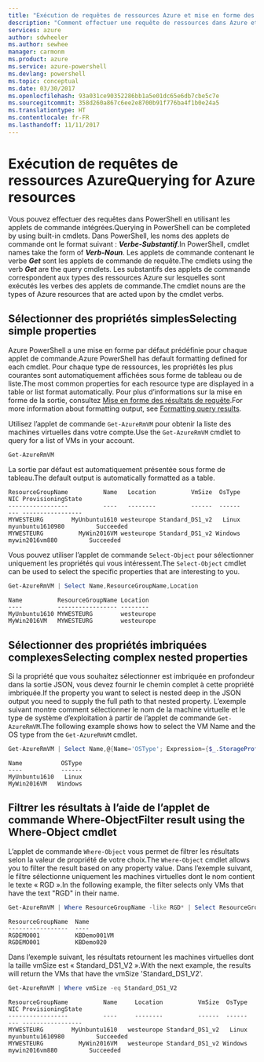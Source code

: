 ```yaml
---
title: "Exécution de requêtes de ressources Azure et mise en forme des résultats | Microsoft Docs"
description: "Comment effectuer une requête de ressources dans Azure et mettre en forme les résultats."
services: azure
author: sdwheeler
ms.author: sewhee
manager: carmonm
ms.product: azure
ms.service: azure-powershell
ms.devlang: powershell
ms.topic: conceptual
ms.date: 03/30/2017
ms.openlocfilehash: 93a031ce90352286bb1a5e01dc65e6db7cbe5c7e
ms.sourcegitcommit: 358d260a867c6ee2e8700b91f776ba4f1b0e24a5
ms.translationtype: HT
ms.contentlocale: fr-FR
ms.lasthandoff: 11/11/2017
---
```

# <a name="querying-for-azure-resources"></a><span data-ttu-id="5e274-103">Exécution de requêtes de ressources Azure</span><span class="sxs-lookup"><span data-stu-id="5e274-103">Querying for Azure resources</span></span>

<span data-ttu-id="5e274-104">Vous pouvez effectuer des requêtes dans PowerShell en utilisant les applets de commande intégrées.</span><span class="sxs-lookup"><span data-stu-id="5e274-104">Querying in PowerShell can be completed by using built-in cmdlets.</span></span> <span data-ttu-id="5e274-105">Dans PowerShell, les noms des applets de commande ont le format suivant : **_Verbe-Substantif_**.</span><span class="sxs-lookup"><span data-stu-id="5e274-105">In PowerShell, cmdlet names take the form of **_Verb-Noun_**.</span></span> <span data-ttu-id="5e274-106">Les applets de commande contenant le verbe **_Get_** sont les applets de commande de requête.</span><span class="sxs-lookup"><span data-stu-id="5e274-106">The cmdlets using the verb **_Get_** are the query cmdlets.</span></span> <span data-ttu-id="5e274-107">Les substantifs des applets de commande correspondent aux types des ressources Azure sur lesquelles sont exécutés les verbes des applets de commande.</span><span class="sxs-lookup"><span data-stu-id="5e274-107">The cmdlet nouns are the types of Azure resources that are acted upon by the cmdlet verbs.</span></span>


## <a name="selecting-simple-properties"></a><span data-ttu-id="5e274-108">Sélectionner des propriétés simples</span><span class="sxs-lookup"><span data-stu-id="5e274-108">Selecting simple properties</span></span>

<span data-ttu-id="5e274-109">Azure PowerShell a une mise en forme par défaut prédéfinie pour chaque applet de commande.</span><span class="sxs-lookup"><span data-stu-id="5e274-109">Azure PowerShell has default formatting defined for each cmdlet.</span></span> <span data-ttu-id="5e274-110">Pour chaque type de ressources, les propriétés les plus courantes sont automatiquement affichées sous forme de tableau ou de liste.</span><span class="sxs-lookup"><span data-stu-id="5e274-110">The most common properties for each resource type are displayed in a table or list format automatically.</span></span> <span data-ttu-id="5e274-111">Pour plus d’informations sur la mise en forme de la sortie, consultez [Mise en forme des résultats de requête](formatting-output.md).</span><span class="sxs-lookup"><span data-stu-id="5e274-111">For more information about formatting output, see [Formatting query results](formatting-output.md).</span></span>

<span data-ttu-id="5e274-112">Utilisez l’applet de commande `Get-AzureRmVM` pour obtenir la liste des machines virtuelles dans votre compte.</span><span class="sxs-lookup"><span data-stu-id="5e274-112">Use the `Get-AzureRmVM` cmdlet to query for a list of VMs in your account.</span></span>

```powershell
Get-AzureRmVM
```

<span data-ttu-id="5e274-113">La sortie par défaut est automatiquement présentée sous forme de tableau.</span><span class="sxs-lookup"><span data-stu-id="5e274-113">The default output is automatically formatted as a table.</span></span>

```
ResourceGroupName          Name   Location          VmSize  OsType              NIC ProvisioningState
-----------------          ----   --------          ------  ------              --- -----------------
MYWESTEURG        MyUnbuntu1610 westeurope Standard_DS1_v2   Linux myunbuntu1610980         Succeeded
MYWESTEURG          MyWin2016VM westeurope Standard_DS1_v2 Windows   mywin2016vm880         Succeeded
```

<span data-ttu-id="5e274-114">Vous pouvez utiliser l’applet de commande `Select-Object` pour sélectionner uniquement les propriétés qui vous intéressent.</span><span class="sxs-lookup"><span data-stu-id="5e274-114">The `Select-Object` cmdlet can be used to select the specific properties that are interesting to you.</span></span>

```powershell
Get-AzureRmVM | Select Name,ResourceGroupName,Location
```

```
Name          ResourceGroupName Location
----          ----------------- --------
MyUnbuntu1610 MYWESTEURG        westeurope
MyWin2016VM   MYWESTEURG        westeurope
```

## <a name="selecting-complex-nested-properties"></a><span data-ttu-id="5e274-115">Sélectionner des propriétés imbriquées complexes</span><span class="sxs-lookup"><span data-stu-id="5e274-115">Selecting complex nested properties</span></span>

<span data-ttu-id="5e274-116">Si la propriété que vous souhaitez sélectionner est imbriquée en profondeur dans la sortie JSON, vous devez fournir le chemin complet à cette propriété imbriquée.</span><span class="sxs-lookup"><span data-stu-id="5e274-116">If the property you want to select is nested deep in the JSON output you need to supply the full path to that nested property.</span></span> <span data-ttu-id="5e274-117">L’exemple suivant montre comment sélectionner le nom de la machine virtuelle et le type de système d’exploitation à partir de l’applet de commande `Get-AzureRmVM`.</span><span class="sxs-lookup"><span data-stu-id="5e274-117">The following example shows how to select the VM Name and the OS type from the `Get-AzureRmVM` cmdlet.</span></span>

```powershell
Get-AzureRmVM | Select Name,@{Name='OSType'; Expression={$_.StorageProfile.OSDisk.OSType}}
```

```
Name           OSType
----           ------
MyUnbuntu1610   Linux
MyWin2016VM   Windows
```

## <a name="filter-result-using-the-where-object-cmdlet"></a><span data-ttu-id="5e274-118">Filtrer les résultats à l’aide de l’applet de commande Where-Object</span><span class="sxs-lookup"><span data-stu-id="5e274-118">Filter result using the Where-Object cmdlet</span></span>

<span data-ttu-id="5e274-119">L’applet de commande `Where-Object` vous permet de filtrer les résultats selon la valeur de propriété de votre choix.</span><span class="sxs-lookup"><span data-stu-id="5e274-119">The `Where-Object` cmdlet allows you to filter the result based on any property value.</span></span> <span data-ttu-id="5e274-120">Dans l’exemple suivant, le filtre sélectionne uniquement les machines virtuelles dont le nom contient le texte « RGD ».</span><span class="sxs-lookup"><span data-stu-id="5e274-120">In the following example, the filter selects only VMs that have the text "RGD" in their name.</span></span>

```powershell
Get-AzureRmVM | Where ResourceGroupName -like RGD* | Select ResourceGroupName,Name
```

```
ResourceGroupName  Name
-----------------  ----
RGDEMO001          KBDemo001VM
RGDEMO001          KBDemo020
```

<span data-ttu-id="5e274-121">Dans l’exemple suivant, les résultats retournent les machines virtuelles dont la taille vmSize est « Standard_DS1_V2 ».</span><span class="sxs-lookup"><span data-stu-id="5e274-121">With the next example, the results will return the VMs that have the vmSize 'Standard_DS1_V2'.</span></span>

```powershell
Get-AzureRmVM | Where vmSize -eq Standard_DS1_V2
```

```
ResourceGroupName          Name     Location          VmSize  OsType              NIC ProvisioningState
-----------------          ----     --------          ------  ------              --- -----------------
MYWESTEURG        MyUnbuntu1610   westeurope Standard_DS1_v2   Linux myunbuntu1610980         Succeeded
MYWESTEURG          MyWin2016VM   westeurope Standard_DS1_v2 Windows   mywin2016vm880         Succeeded
```
